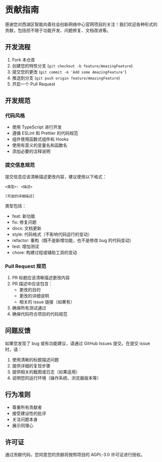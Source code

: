 # 贡献指南

感谢您对西湖区智能向善社会创新网络中心官网项目的关注！我们欢迎各种形式的贡献，包括但不限于功能开发、问题修复、文档改进等。

## 开发流程

1. Fork 本仓库
2. 创建您的特性分支 (`git checkout -b feature/AmazingFeature`)
3. 提交您的更改 (`git commit -m 'Add some AmazingFeature'`)
4. 推送到分支 (`git push origin feature/AmazingFeature`)
5. 开启一个 Pull Request

## 开发规范

### 代码风格

- 使用 TypeScript 进行开发
- 遵循 ESLint 和 Prettier 的代码规范
- 组件使用函数式组件和 Hooks
- 使用有意义的变量名和函数名
- 添加必要的注释说明

### 提交信息规范

提交信息应该清晰描述更改内容，建议使用以下格式：

```
<类型>: <描述>

[可选的详细描述]
```

类型包括：
- feat: 新功能
- fix: 修复问题
- docs: 文档更新
- style: 代码格式（不影响代码运行的变动）
- refactor: 重构（既不是新增功能，也不是修改 bug 的代码变动）
- test: 增加测试
- chore: 构建过程或辅助工具的变动

### Pull Request 规范

1. PR 标题应该清晰描述更改内容
2. PR 描述中应该包含：
   - 更改的目的
   - 更改的详细说明
   - 相关的 issue 链接（如果有）
3. 确保所有测试通过
4. 确保代码符合项目的代码规范

## 问题反馈

如果您发现了 bug 或有功能建议，请通过 GitHub Issues 提交。在提交 issue 时，请：

1. 使用清晰的标题描述问题
2. 提供详细的复现步骤
3. 提供相关的截图或日志（如果适用）
4. 说明您的运行环境（操作系统、浏览器版本等）

## 行为准则

- 尊重所有贡献者
- 接受建设性的批评
- 关注问题本身
- 展示同理心

## 许可证

通过贡献代码，您同意您的贡献将按照项目的 AGPL-3.0 许可证进行授权。 